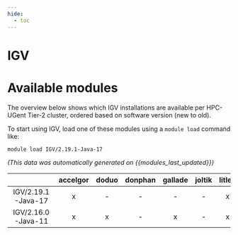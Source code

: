 ```yaml
---
hide:
  - toc
---
```


IGV
===

# Available modules


The overview below shows which IGV installations are available per HPC-UGent Tier-2 cluster, ordered based on software version (new to old).

To start using IGV, load one of these modules using a `module load` command like:

```shell
module load IGV/2.19.1-Java-17
```

*(This data was automatically generated on {{modules_last_updated}})*  

| |accelgor|doduo|donphan|gallade|joltik|litleo|shinx|
| :---: | :---: | :---: | :---: | :---: | :---: | :---: | :---: |
|IGV/2.19.1-Java-17|x|-|-|-|-|x|x|
|IGV/2.16.0-Java-11|x|x|-|x|-|x|x|
